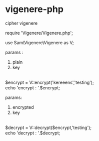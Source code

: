 # vigenere-php
cipher vigenere

require 'Vigenere/Vigenere.php'; <br>

use Sam\Vigenere\Vigenere as V; <br>

params : <br> 
1. plain
2. key
<br>
$encrypt = V::encrypt('kereeens','testing'); <br>
echo 'encrypt : '.$encrypt; <br>

params: <br>
1. encrypted
2. key 
<br>
$decrypt = V::decrypt($encrypt,'testing'); <br>
echo 'decrypt : '.$decrypt; <br>
 
